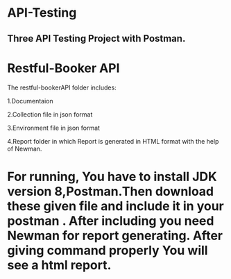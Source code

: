 # API-Testing
## Three API Testing Project with Postman.
# Restful-Booker API

The restful-bookerAPI folder includes:

1.Documentaion

2.Collection file in json format

3.Environment file in json format

4.Report folder in which Report is generated in HTML format with the help of Newman.

# For running, You have to install JDK version 8,Postman.Then download these given file and include it in your postman . After including you need Newman for report generating. After giving command properly You will see a html report.
